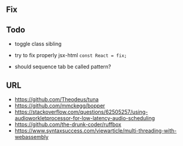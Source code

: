 ## Fix

## Todo

- toggle class sibling

- try to fix properly jsx-html `const React = fix;`

- should sequence tab be called pattern?

## URL

- https://github.com/Theodeus/tuna
- https://github.com/mmckegg/bopper
- https://stackoverflow.com/questions/62505257/using-audioworkletprocessor-for-low-latency-audio-scheduling
- https://github.com/the-drunk-coder/ruffbox
- https://www.syntaxsuccess.com/viewarticle/multi-threading-with-webassembly
